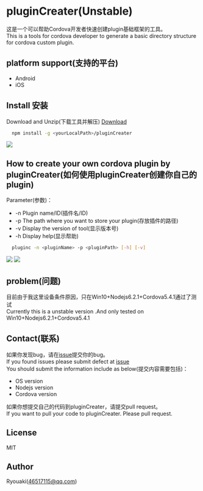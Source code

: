 # pluginCreater(Unstable)
这是一个可以帮助Cordova开发者快速创建plugin基础框架的工具。<br>
This is a tools for cordova developer to generate a basic directory structure for cordova custom plugin.

## platform support(支持的平台)

- Android
- iOS

## Install 安装
Download and Unzip(下载工具并解压) [ Download ](https://github.com/ryouaki/pluginCreater/archive/master.zip)
```sh
  npm install -g <yourLocalPath>/pluginCreater
```
![](https://github.com/ryouaki/pluginCreater/blob/master/screenshot1.jpg)

## How to create your own cordova plugin by pluginCreater(如何使用pluginCreater创建你自己的plugin)
Parameter(参数)：

- -n Plugin name/ID(插件名/ID)
- -p The path where you want to store your plugin(存放插件的路径)
- -v Display the version of tool(显示版本号)
- -h Display help(显示帮助)

```sh
  pluginc -n <pluginName> -p <pluginPath> [-h] [-v]
```
![](https://github.com/ryouaki/pluginCreater/blob/master/screenshot2.jpg)
![](https://github.com/ryouaki/pluginCreater/blob/master/screenshot3.jpg)

## problem(问题)
目前由于我这里设备条件原因，只在Win10+Nodejs6.2.1+Cordova5.4.1通过了测试<br>
Currently this is a unstable version .And only tested on Win10+Nodejs6.2.1+Cordova5.4.1

## Contact(联系)
如果你发现bug，请在[issue](https://github.com/ryouaki/pluginCreater/issues)提交你的bug。<br>
If you found issues please submit defect at [issue](https://github.com/ryouaki/pluginCreater/issues)<br>
You should submit the information include as below(提交内容需要包括)：<br>

- OS version
- Nodejs version
- Cordova version

如果你想提交自己的代码到pluginCreater，请提交pull request。<br>
If you want to pull your code to pluginCreater. Please pull request.

## License
MIT 

## Author
Ryouaki(46517115@qq.com)
